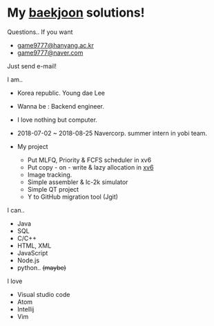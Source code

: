 # My [baekjoon](https://acmicpc.net) solutions!

Questions.. If you want

* game9777@hanyang.ac.kr
* game9777@naver.com

Just send e-mail!

I am..

 * Korea republic. Young dae Lee
 * Wanna be : Backend engineer.
 * I love nothing but computer.
 * 2018-07-02 ~ 2018-08-25 Navercorp. summer intern in yobi team.
 * My project

 	* Put MLFQ, Priority & FCFS scheduler in xv6
	* Put copy - on - write & lazy allocation in [xv6](https://github.com/2013008264/os-assignment)
	* Image tracking.
	* Simple assembler & lc-2k simulator
	* Simple QT project
	* Y to GitHub migration tool (Jgit)

I can..
 * Java
 * SQL
 * C/C++
 * HTML, XML
 * JavaScript
 * Node.js
 * python.. ~~(maybe)~~

I love
 * Visual studio code
 * Atom
 * Intellij
 * Vim

